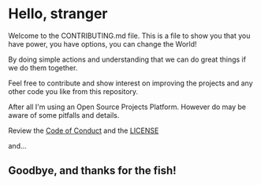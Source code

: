 # Hello, stranger

Welcome to the CONTRIBUTING.md file. This is a file to show you that you have power, you have options, you can change the World!

By doing simple actions and understanding that we can do great things if we do them together.

Feel free to contribute and show interest on improving the projects and any other code you like from this repository.

After all I'm using an Open Source Projects Platform. However do may be aware of some pitfalls and details.

Review the [Code of Conduct]() and the [LICENSE]()

and...

## Goodbye, and thanks for the fish!
